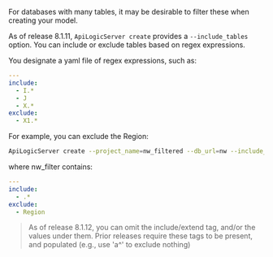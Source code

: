 For databases with many tables, it may be desirable to filter these when creating your model. 

As of release 8.1.11, `ApiLogicServer create` provides a `--include_tables` option.  You can include or exclude tables based on regex expressions.

You designate a yaml file of regex expressions, such as:

```yaml
---
include:
  - I.*
  - J
  - X.*
exclude:
  - X1.*
```

For example, you can exclude the Region:

```bash
ApiLogicServer create --project_name=nw_filtered --db_url=nw --include_tables=nw_filter.yml
```

where nw_filter contains:
```yaml
---
include:
  - .*
exclude:
  - Region
```

> As of release 8.1.12, you can omit the include/extend tag, and/or the values under them.  Prior releases require these tags to be present, and populated (e.g., use 'a^' to exclude nothing)
